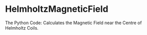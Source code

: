 # HelmholtzMagneticField
The Python Code: Calculates the Magnetic Field near the Centre of Helmholtz Coils.
